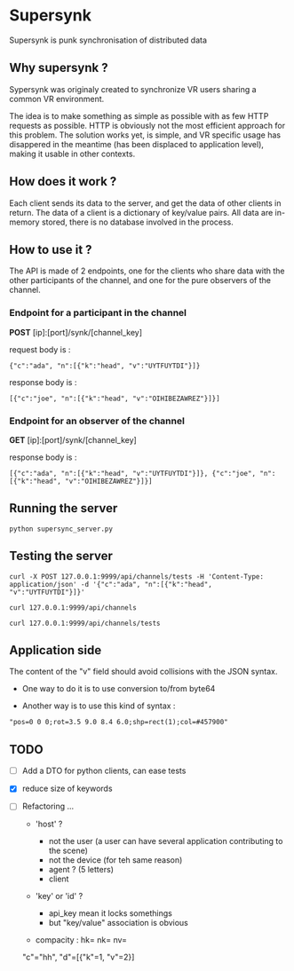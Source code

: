 # Supersynk

Supersynk is punk synchronisation of distributed data

## Why supersynk ?

Sypersynk was originaly created to synchronize VR users sharing a common VR environment.

The idea is to make something as simple as possible with as few HTTP requests as possible.
HTTP is obviously not the most efficient approach for this problem. 
The solution works yet, is simple, and VR specific usage has disappered in the meantime 
(has been displaced to application level), making it usable in other contexts.

## How does it work ?

Each client sends its data to the server, and get the data of other clients in return.
The data of a client is a dictionary of key/value pairs.
All data are in-memory stored, there is no database involved in the process.

## How to use it ?

The API is made of 2 endpoints, one for the clients who share data with the other participants of the channel, and one for  the pure observers of the channel.

### Endpoint for a participant in the channel

**POST** [ip]:[port]/synk/[channel_key]

request body is :
```
{"c":"ada", "n":[{"k":"head", "v":"UYTFUYTDI"}]}
```
response body is :
```
[{"c":"joe", "n":[{"k":"head", "v":"OIHIBEZAWREZ"}]}]
```

### Endpoint for an observer of the channel

**GET** [ip]:[port]/synk/[channel_key]

response body is :
```
[{"c":"ada", "n":[{"k":"head", "v":"UYTFUYTDI"}]}, {"c":"joe", "n":[{"k":"head", "v":"OIHIBEZAWREZ"}]}]
```

## Running the server

```
python supersync_server.py
```

## Testing the server

```
curl -X POST 127.0.0.1:9999/api/channels/tests -H 'Content-Type: application/json' -d '{"c":"ada", "n":[{"k":"head", "v":"UYTFUYTDI"}]}' 
```

```
curl 127.0.0.1:9999/api/channels
```

```
curl 127.0.0.1:9999/api/channels/tests
```


## Application side

The content of the "v" field should avoid collisions with the JSON syntax.

* One way to do it is to use conversion to/from byte64

* Another way is to use this kind of syntax :
```
"pos=0 0 0;rot=3.5 9.0 8.4 6.0;shp=rect(1);col=#457900"
```

## TODO

* [ ] Add a DTO for python clients, can ease tests

* [x] reduce size of keywords

* [ ] Refactoring ...
  * 'host' ? 
      * not the user (a user can have several application contributing to the scene)
      * not the device (for teh same reason)
      * agent ? (5 letters)
      * client
  * 'key' or 'id' ?
      * api_key mean it locks somethings
      * but "key/value" association is obvious

  * compacity : hk= nk= nv=

  "c"="hh", "d"=[{"k"=1, "v"=2}]